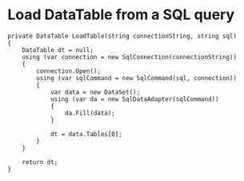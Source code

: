 # Load DataTable from a SQL query


	private DataTable LoadTable(string connectionString, string sql)
	{
		DataTable dt = null;
		using (var connection = new SqlConnection(connectionString))
		{
			connection.Open();
			using (var sqlCommand = new SqlCommand(sql, connection))
			{
				var data = new DataSet();
				using (var da = new SqlDataAdapter(sqlCommand))
				{
					da.Fill(data);
				}

				dt = data.Tables[0];
			}
		}
		
		return dt;
	}
